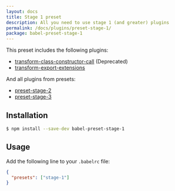 ```yaml
---
layout: docs
title: Stage 1 preset
description: All you need to use stage 1 (and greater) plugins
permalink: /docs/plugins/preset-stage-1/
package: babel-preset-stage-1
---
```


This preset includes the following plugins:

- [transform-class-constructor-call](/docs/plugins/transform-class-constructor-call/) (Deprecated)
- [transform-export-extensions](/docs/plugins/transform-export-extensions/)

And all plugins from presets:

- [preset-stage-2](/docs/plugins/preset-stage-2/)
- [preset-stage-3](/docs/plugins/preset-stage-3/)

## Installation

```sh
$ npm install --save-dev babel-preset-stage-1
```

## Usage

Add the following line to your `.babelrc` file:

```json
{
  "presets": ["stage-1"]
}
```
